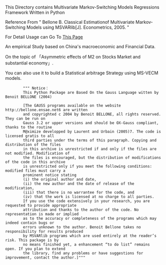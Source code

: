 This Directory contains Multivariate Markov-Switching Models Regressions Framework Written in Python

Reference From "
      Bellone B. Classical Estimationof Multivariate Markov-Switching Models using MSVARlib[J]. Econometrics, 2005.
      "


For Detail Usage can Go To 
<a href="https://mp.weixin.qq.com/s?__biz=MzI2NTkzNTI4NA==&mid=2247483706&idx=1&sn=05c17106854afe58956c78c1ef089360&chksm=ea9481e1dde308f7cd63ed944efdb742c5a3b4f994fd036f9032b4acd87e5c35940ae87edf52&token=1875766750&lang=zh_CN#rd">This Page</a>

An empirical Study based on China's macroeconomic and Financial Data.

On the topic of 「Asymmetric effects of M2 on Stocks Market and substantial economy」.

You can also use it to build a Statistical arbitrage Strategy using MS-VECM models.


            """ Notice：
            This Python Package are Based On the Gauss Language witten by Benoit BELLONE (2004)

            [The GAUSS programs available on the website http://bellone.ensae.net6 are written
            and copyrighted c 2004 by Benoit BELLONE, all rights reserved. They can be run on
            Gauss 3.2 or upper versions and should be OX-Gauss compliant, thanks to the routine
            M@ximize developped by Laurent and Urbain (2005)7. The code is licensed gratis to all
            third parties under the terms of this paragraph. Copying and distribution of the files
            in this archive is unrestricted if and only if the files are not modified. Modification of
            the files is encouraged, but the distribution of modifications of the code in this archive
            is unrestricted only if you meet the following conditions: modified files must carry a
            prominent notice stating
            (i) the original author and date,
            (ii) the new author and the date of release of the modification,
            (iii) that there is no warrantee for the code, and
            (iv) that the work is licensed at no charge to all parties.
            If you use the code extensively in your research, you are requested to provide appropriate
            attribution and thanks to the author of the code. No representation is made or implied
            as to the accuracy or completeness of the programs which may indeed contain bugs or
            errors unknown to the author. Benoit Bellone takes no responsibility for results produced
            by MSVARlib programs which are used entirely at the reader’s risk. This package is by
            no means finished yet, a enhancement “to do list” remains open. If you plan to extend
            the library, find any problems or have suggestions for improvement, contact the author.]"""
